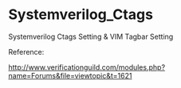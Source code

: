 Systemverilog_Ctags
===================

Systemverilog Ctags Setting &amp; VIM Tagbar Setting


Reference:

  http://www.verificationguild.com/modules.php?name=Forums&file=viewtopic&t=1621
